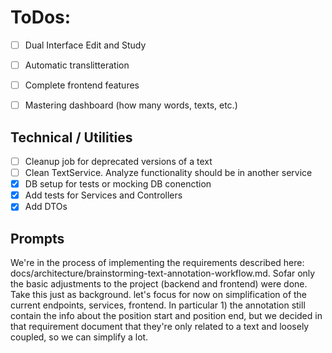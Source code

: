 # ToDos:

* [ ] Dual Interface Edit and Study
* [ ] Automatic translitteration
* [ ] Complete frontend features
* [ ] Mastering dashboard (how many words, texts, etc.)


## Technical / Utilities

* [ ] Cleanup job for deprecated versions of a text
* [ ] Clean TextService. Analyze functionality should be in another service
* [x] DB setup for tests or mocking DB conenction
* [x] Add tests for Services and Controllers
* [x] Add DTOs

## Prompts

We're in the process of implementing the requirements described here: docs/architecture/brainstorming-text-annotation-workflow.md. Sofar only the basic adjustments to the project (backend and frontend) were done. Take
this just as background. let's focus for now on simplification of the current endpoints, services, frontend. In particular 1) the annotation still contain the info about the position start and position end, but we
decided in that requirement document that they're only related to a text and loosely coupled, so we can simplify a lot.

